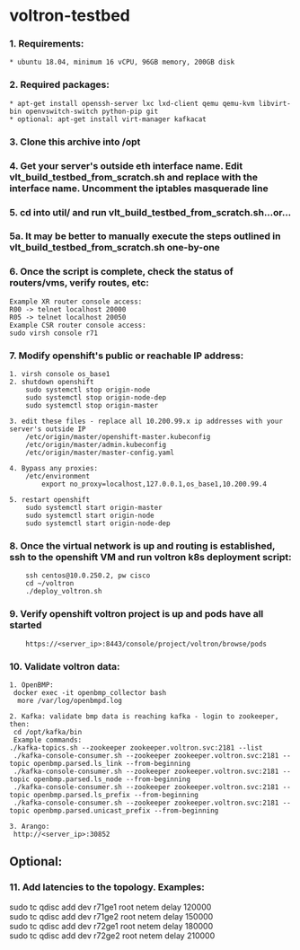 # voltron-testbed

### 1. Requirements: 
    * ubuntu 18.04, minimum 16 vCPU, 96GB memory, 200GB disk

### 2. Required packages:
    * apt-get install openssh-server lxc lxd-client qemu qemu-kvm libvirt-bin openvswitch-switch python-pip git
    * optional: apt-get install virt-manager kafkacat

### 3. Clone this archive into /opt

### 4. Get your server's outside eth interface name.  Edit vlt_build_testbed_from_scratch.sh and replace <server outside interface> with the interface name. Uncomment the iptables masquerade line

### 5. cd into util/ and run vlt_build_testbed_from_scratch.sh...or...
### 5a.  It may be better to manually execute the steps outlined in vlt_build_testbed_from_scratch.sh one-by-one

### 6. Once the script is complete, check the status of routers/vms, verify routes, etc:
    Example XR router console access:
    R00 -> telnet localhost 20000
    R05 -> telnet localhost 20050
    Example CSR router console access:
    sudo virsh console r71

### 7. Modify openshift's public or reachable IP address:
    1. virsh console os_base1
    2. shutdown openshift
        sudo systemctl stop origin-node
        sudo systemctl stop origin-node-dep
        sudo systemctl stop origin-master

    3. edit these files - replace all 10.200.99.x ip addresses with your server's outside IP
        /etc/origin/master/openshift-master.kubeconfig
        /etc/origin/master/admin.kubeconfig
        /etc/origin/master/master-config.yaml

    4. Bypass any proxies:
        /etc/environment
            export no_proxy=localhost,127.0.0.1,os_base1,10.200.99.4

    5. restart openshift
        sudo systemctl start origin-master
        sudo systemctl start origin-node
        sudo systemctl start origin-node-dep

### 8. Once the virtual network is up and routing is established, ssh to the openshift VM and run voltron k8s deployment script:
        ssh centos@10.0.250.2, pw cisco
        cd ~/voltron
        ./deploy_voltron.sh 

### 9. Verify openshift voltron project is up and pods have all started
        https://<server_ip>:8443/console/project/voltron/browse/pods

### 10. Validate voltron data:
    1. OpenBMP:
     docker exec -it openbmp_collector bash
      more /var/log/openbmpd.log

    2. Kafka: validate bmp data is reaching kafka - login to zookeeper, then:
     cd /opt/kafka/bin
     Example commands:
    ./kafka-topics.sh --zookeeper zookeeper.voltron.svc:2181 --list
     ./kafka-console-consumer.sh --zookeeper zookeeper.voltron.svc:2181 --topic openbmp.parsed.ls_link --from-beginning
     ./kafka-console-consumer.sh --zookeeper zookeeper.voltron.svc:2181 --topic openbmp.parsed.ls_node --from-beginning
     ./kafka-console-consumer.sh --zookeeper zookeeper.voltron.svc:2181 --topic openbmp.parsed.ls_prefix --from-beginning
     ./kafka-console-consumer.sh --zookeeper zookeeper.voltron.svc:2181 --topic openbmp.parsed.unicast_prefix --from-beginning

    3. Arango:
     http://<server_ip>:30852

## Optional:

### 11. Add latencies to the topology. Examples:
sudo tc qdisc add dev r71ge1 root netem delay 120000 <br>
sudo tc qdisc add dev r71ge2 root netem delay 150000 <br>
sudo tc qdisc add dev r72ge1 root netem delay 180000 <br>
sudo tc qdisc add dev r72ge2 root netem delay 210000 <br>
